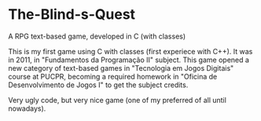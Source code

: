 # The-Blind-s-Quest
A RPG text-based game, developed in C (with classes)

This is my first game using C with classes (first experiece with C++). It was in 2011, in "Fundamentos da Programação II" subject.
This game opened a new category of text-based games in "Tecnologia em Jogos Digitais" course at PUCPR, becoming a required homework in "Oficina de Desenvolvimento de Jogos I" to get the subject credits.

Very ugly code, but very nice game (one of my preferred of all until nowadays).
